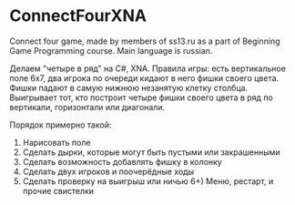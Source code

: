 # ConnectFourXNA
Connect four game, made by members of ss13.ru as a part of Beginning Game Programming course. Main language is russian.

Делаем "четыре в ряд" на C#, XNA.
Правила игры: есть вертикальное поле 6х7, два игрока по очереди кидают в него фишки своего цвета. Фишки падают в самую нижнюю незанятую клетку столбца. Выигрывает тот, кто построит четыре фишки своего цвета в ряд по вертикали, горизонтали или диагонали.

Порядок примерно такой:
1) Нарисовать поле
2) Сделать дырки, которые могут быть пустыми или закрашенными
3) Сделать возможность добавлять фишку в колонку
4) Сделать двух игроков и поочерёдные ходы
5) Сделать проверку на выигрыш или ничью
6+) Меню, рестарт, и прочие свистелки
